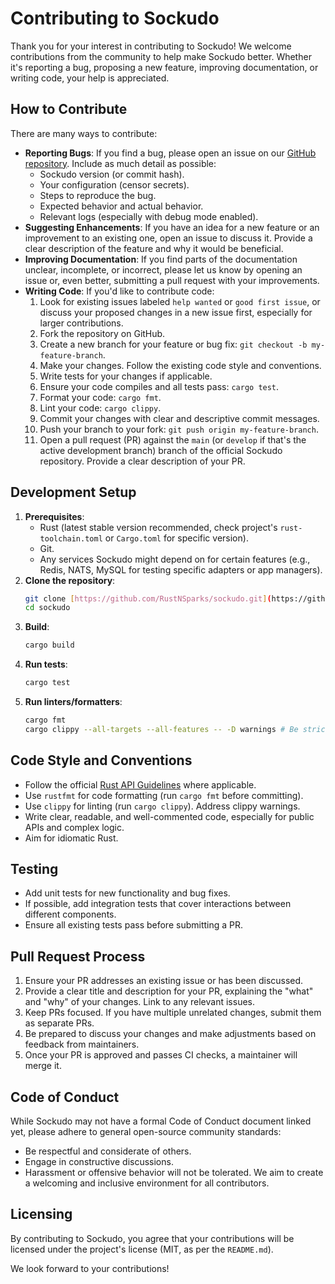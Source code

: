 # Contributing to Sockudo

Thank you for your interest in contributing to Sockudo! We welcome contributions from the community to help make Sockudo better. Whether it's reporting a bug, proposing a new feature, improving documentation, or writing code, your help is appreciated.

## How to Contribute

There are many ways to contribute:

* **Reporting Bugs**: If you find a bug, please open an issue on our [GitHub repository](https://github.com/RustNSparks/sockudo/issues). Include as much detail as possible:
    * Sockudo version (or commit hash).
    * Your configuration (censor secrets).
    * Steps to reproduce the bug.
    * Expected behavior and actual behavior.
    * Relevant logs (especially with debug mode enabled).
* **Suggesting Enhancements**: If you have an idea for a new feature or an improvement to an existing one, open an issue to discuss it. Provide a clear description of the feature and why it would be beneficial.
* **Improving Documentation**: If you find parts of the documentation unclear, incomplete, or incorrect, please let us know by opening an issue or, even better, submitting a pull request with your improvements.
* **Writing Code**: If you'd like to contribute code:
    1.  Look for existing issues labeled `help wanted` or `good first issue`, or discuss your proposed changes in a new issue first, especially for larger contributions.
    2.  Fork the repository on GitHub.
    3.  Create a new branch for your feature or bug fix: `git checkout -b my-feature-branch`.
    4.  Make your changes. Follow the existing code style and conventions.
    5.  Write tests for your changes if applicable.
    6.  Ensure your code compiles and all tests pass: `cargo test`.
    7.  Format your code: `cargo fmt`.
    8.  Lint your code: `cargo clippy`.
    9.  Commit your changes with clear and descriptive commit messages.
    10. Push your branch to your fork: `git push origin my-feature-branch`.
    11. Open a pull request (PR) against the `main` (or `develop` if that's the active development branch) branch of the official Sockudo repository. Provide a clear description of your PR.

## Development Setup

1.  **Prerequisites**:
    * Rust (latest stable version recommended, check project's `rust-toolchain.toml` or `Cargo.toml` for specific version).
    * Git.
    * Any services Sockudo might depend on for certain features (e.g., Redis, NATS, MySQL for testing specific adapters or app managers).
2.  **Clone the repository**:
    ```bash
    git clone [https://github.com/RustNSparks/sockudo.git](https://github.com/RustNSparks/sockudo.git)
    cd sockudo
    ```
3.  **Build**:
    ```bash
    cargo build
    ```
4.  **Run tests**:
    ```bash
    cargo test
    ```
5.  **Run linters/formatters**:
    ```bash
    cargo fmt
    cargo clippy --all-targets --all-features -- -D warnings # Be strict
    ```

## Code Style and Conventions

* Follow the official [Rust API Guidelines](https://rust-lang.github.io/api-guidelines/) where applicable.
* Use `rustfmt` for code formatting (run `cargo fmt` before committing).
* Use `clippy` for linting (run `cargo clippy`). Address clippy warnings.
* Write clear, readable, and well-commented code, especially for public APIs and complex logic.
* Aim for idiomatic Rust.

## Testing

* Add unit tests for new functionality and bug fixes.
* If possible, add integration tests that cover interactions between different components.
* Ensure all existing tests pass before submitting a PR.

## Pull Request Process

1.  Ensure your PR addresses an existing issue or has been discussed.
2.  Provide a clear title and description for your PR, explaining the "what" and "why" of your changes. Link to any relevant issues.
3.  Keep PRs focused. If you have multiple unrelated changes, submit them as separate PRs.
4.  Be prepared to discuss your changes and make adjustments based on feedback from maintainers.
5.  Once your PR is approved and passes CI checks, a maintainer will merge it.

## Code of Conduct

While Sockudo may not have a formal Code of Conduct document linked yet, please adhere to general open-source community standards:
* Be respectful and considerate of others.
* Engage in constructive discussions.
* Harassment or offensive behavior will not be tolerated.
We aim to create a welcoming and inclusive environment for all contributors.

## Licensing

By contributing to Sockudo, you agree that your contributions will be licensed under the project's license (MIT, as per the `README.md`).

We look forward to your contributions!
